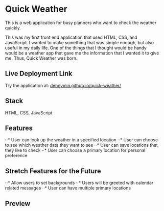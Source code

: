 # Quick Weather

This is a web application for busy planners who want to check the weather quickly.

This was my first front end application that used HTML, CSS, and JavaScript. I wanted to make something that was simple enough, but also useful in my daily life. One of the things that I thought would be handy would be a weather app that gave me the information that I wanted it to give me. Thus, Quick Weather was born.

## Live Deployment Link
Try the application at: [dennymin.github.io/quick-weather/](dennymin.github.io/quick-weather/)

## Stack
HTML, CSS, JavaScript

## Features
⋅⋅* User can look up the weather in a specified location
⋅⋅* User can choose to see which weather data they want to see
⋅⋅* User can save locations that they like to check
⋅⋅* User can choose a primary location for personal preference

## Stretch Features for the Future
⋅⋅* Allow users to set backgrounds
⋅⋅* Users will be greeted with calendar related messages
⋅⋅* User can have multiple primary locations

## Preview
